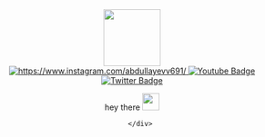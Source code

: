 <div id="header" align="center">
  <img src="https://media.giphy.com/media/M9gbBd9nbDrOTu1Mqx/giphy.gif" width="100"/>
</div>

<div id="badges" align="center">
  <a  href="https://www.instagram.com/abdullayevv691/" >
  <img src="https://img.shields.io/badge/Instagram-red?style=for-the-badge&logo=instagram&logoColor=white" alt="https://www.instagram.com/abdullayevv691/"/>
    <a/>
    <a href="#">
  <img src="https://img.shields.io/badge/WhatsApp-green?style=for-the-badge&logo=WhatsApp&logoColor=white" alt="Youtube Badge"/>
  <a/>
      <a href="#">
  <img src="https://img.shields.io/badge/Telegram-blue?style=for-the-badge&logo=Telegram&logoColor=white" alt="Twitter Badge"/>
<a/> 
        <br>
        <img src="https://komarev.com/ghpvc/?username=your-github-username&style=flat-square&color=blue" alt=""/>

        
        
  hey there
  <img src="https://media.giphy.com/media/hvRJCLFzcasrR4ia7z/giphy.gif" href="https://github.com/Abdullayev0535" width="30px"/>

        </div>
